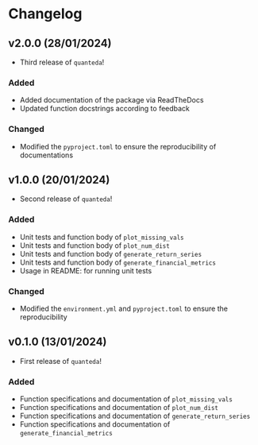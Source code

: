 # Changelog

<!--next-version-placeholder-->
## v2.0.0 (28/01/2024)

- Third release of `quanteda`!

### Added

- Added documentation of the package via ReadTheDocs
- Updated function docstrings according to feedback

### Changed

- Modified the `pyproject.toml` to ensure the reproducibility of documentations

## v1.0.0 (20/01/2024)

- Second release of `quanteda`!

### Added

 - Unit tests and function body of `plot_missing_vals`
 - Unit tests and function body of `plot_num_dist`
 - Unit tests and function body of `generate_return_series`
 - Unit tests and function body of `generate_financial_metrics`
 - Usage in README: for running unit tests 

### Changed

 - Modified the `environment.yml` and `pyproject.toml` to ensure the reproducibility

## v0.1.0 (13/01/2024)

- First release of `quanteda`!

### Added

 - Function specifications and documentation of `plot_missing_vals`
 - Function specifications and documentation of `plot_num_dist`
 - Function specifications and documentation of `generate_return_series`
 - Function specifications and documentation of `generate_financial_metrics`

